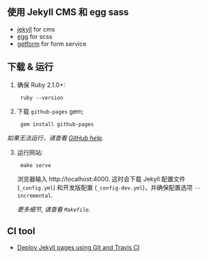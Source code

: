 
## 使用 Jekyll CMS 和 egg sass

- [jekyll](https://jekyllrb.com/) for cms
- [egg](https://wiredcraft.github.io/egg/) for scss
- [getform](https://getform.io/) for form service

## 下载 & 运行

1. 确保 Ruby 2.1.0+:

        ruby --version

2. 下载 `github-pages` gem;

        gem install github-pages

*如果无法运行，请查看 [GitHub help](https://help.github.com/articles/setting-up-your-github-pages-site-locally-with-jekyll/).*

3. 运行网站:

        make serve

    浏览器输入 http://localhost:4000. 这时会下载 Jekyll 配置文件 (`_config.yml`) 和开发版配置 (`_config-dev.yml`)，并确保配置选项 `--incremental`.

    *更多细节, 请查看 `Makefile`.*

## CI tool

- [Deploy Jekyll pages using Git and Travis CI](https://github.com/felixrieseberg/travis-jekyll-git)